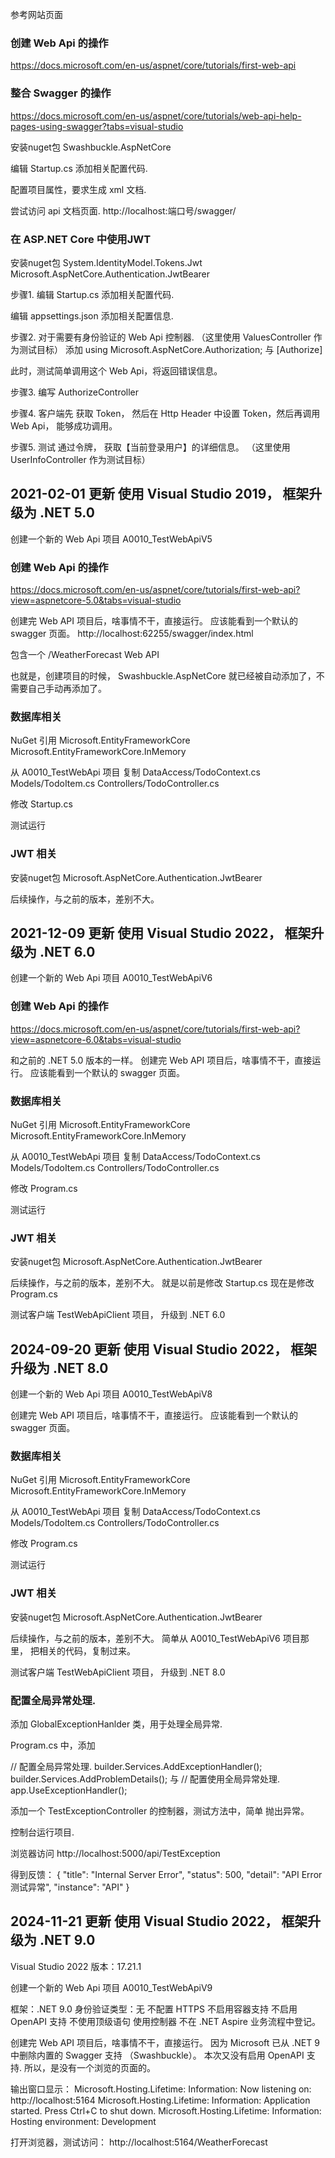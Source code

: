 参考网站页面


### 创建 Web Api 的操作
https://docs.microsoft.com/en-us/aspnet/core/tutorials/first-web-api





### 整合 Swagger 的操作
https://docs.microsoft.com/en-us/aspnet/core/tutorials/web-api-help-pages-using-swagger?tabs=visual-studio


安装nuget包
Swashbuckle.AspNetCore


编辑 Startup.cs
添加相关配置代码.

配置项目属性，要求生成 xml 文档.

尝试访问 api 文档页面.
http://localhost:端口号/swagger/




### 在 ASP.NET Core 中使用JWT

安装nuget包
System.IdentityModel.Tokens.Jwt
Microsoft.AspNetCore.Authentication.JwtBearer


步骤1.
编辑  Startup.cs
添加相关配置代码.

编辑 appsettings.json
添加相关配置信息.


步骤2.
对于需要有身份验证的 Web Api 控制器. （这里使用 ValuesController 作为测试目标）
添加
using Microsoft.AspNetCore.Authorization;
与
[Authorize]

此时，测试简单调用这个 Web Api，将返回错误信息。


步骤3.
编写 AuthorizeController


步骤4.
客户端先 获取 Token， 然后在 Http Header 中设置 Token，然后再调用 Web Api， 能够成功调用。



步骤5.
测试 通过令牌， 获取【当前登录用户】的详细信息。 （这里使用 UserInfoController 作为测试目标）













## 2021-02-01 更新 使用 Visual Studio 2019， 框架升级为  .NET 5.0


创建一个新的 Web Api 项目  A0010_TestWebApiV5



### 创建 Web Api 的操作
https://docs.microsoft.com/en-us/aspnet/core/tutorials/first-web-api?view=aspnetcore-5.0&tabs=visual-studio


创建完 Web API 项目后，啥事情不干，直接运行。
应该能看到一个默认的 swagger 页面。
http://localhost:62255/swagger/index.html

包含一个 /WeatherForecast Web API


也就是，创建项目的时候， Swashbuckle.AspNetCore 就已经被自动添加了，不需要自己手动再添加了。




### 数据库相关

NuGet 引用
Microsoft.EntityFrameworkCore
Microsoft.EntityFrameworkCore.InMemory

从 A0010_TestWebApi 项目
复制 
DataAccess/TodoContext.cs
Models/TodoItem.cs
Controllers/TodoController.cs

修改 Startup.cs

测试运行



### JWT 相关

安装nuget包
Microsoft.AspNetCore.Authentication.JwtBearer

后续操作，与之前的版本，差别不大。












## 2021-12-09 更新 使用 Visual Studio 2022， 框架升级为  .NET 6.0


创建一个新的 Web Api 项目  A0010_TestWebApiV6


### 创建 Web Api 的操作
https://docs.microsoft.com/en-us/aspnet/core/tutorials/first-web-api?view=aspnetcore-6.0&tabs=visual-studio


和之前的 .NET 5.0 版本的一样。
创建完 Web API 项目后，啥事情不干，直接运行。
应该能看到一个默认的 swagger 页面。





### 数据库相关

NuGet 引用
Microsoft.EntityFrameworkCore
Microsoft.EntityFrameworkCore.InMemory

从 A0010_TestWebApi 项目
复制 
DataAccess/TodoContext.cs
Models/TodoItem.cs
Controllers/TodoController.cs

修改 Program.cs

测试运行





### JWT 相关

安装nuget包
Microsoft.AspNetCore.Authentication.JwtBearer

后续操作，与之前的版本，差别不大。
就是以前是修改 Startup.cs
现在是修改 Program.cs



测试客户端 TestWebApiClient 项目， 升级到 .NET 6.0











## 2024-09-20 更新 使用 Visual Studio 2022， 框架升级为  .NET 8.0


创建一个新的 Web Api 项目  A0010_TestWebApiV8


创建完 Web API 项目后，啥事情不干，直接运行。
应该能看到一个默认的 swagger 页面。



### 数据库相关

NuGet 引用
Microsoft.EntityFrameworkCore
Microsoft.EntityFrameworkCore.InMemory

从 A0010_TestWebApi 项目
复制 
DataAccess/TodoContext.cs
Models/TodoItem.cs
Controllers/TodoController.cs

修改 Program.cs

测试运行



### JWT 相关

安装nuget包
Microsoft.AspNetCore.Authentication.JwtBearer

后续操作，与之前的版本，差别不大。
简单从 A0010_TestWebApiV6 项目那里， 把相关的代码，复制过来。



测试客户端 TestWebApiClient 项目， 升级到 .NET 8.0



### 配置全局异常处理.

添加 GlobalExceptionHanlder 类，用于处理全局异常.

Program.cs 中，添加

// 配置全局异常处理.
builder.Services.AddExceptionHandler<GlobalExceptionHanlder>();
builder.Services.AddProblemDetails();
与
// 配置使用全局异常处理.
app.UseExceptionHandler();


添加一个 TestExceptionController 的控制器，测试方法中，简单 抛出异常。

控制台运行项目.

浏览器访问
http://localhost:5000/api/TestException

得到反馈：
{
    "title": "Internal Server Error",
    "status": 500,
    "detail": "API Error 测试异常",
    "instance": "API"
}








## 2024-11-21 更新 使用 Visual Studio 2022， 框架升级为  .NET 9.0
Visual Studio 2022 版本：17.21.1

创建一个新的 Web Api 项目  A0010_TestWebApiV9

框架：.NET 9.0
身份验证类型：无
不配置 HTTPS
不启用容器支持
不启用 OpenAPI 支持
不使用顶级语句
使用控制器
不在 .NET Aspire 业务流程中登记。


创建完 Web API 项目后，啥事情不干，直接运行。
因为 Microsoft 已从 .NET 9 中删除内置的 Swagger 支持 （Swashbuckle）。
本次又没有启用 OpenAPI 支持.
所以，是没有一个浏览的页面的。

输出窗口显示：
Microsoft.Hosting.Lifetime: Information: Now listening on: http://localhost:5164
Microsoft.Hosting.Lifetime: Information: Application started. Press Ctrl+C to shut down.
Microsoft.Hosting.Lifetime: Information: Hosting environment: Development

打开浏览器，测试访问：
http://localhost:5164/WeatherForecast



